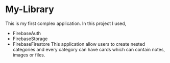 # My-Library
This is my first complex application.
In this project I used,
- FirebaseAuth
- FirebaseStorage
- FirebaseFirestore
This application allow users to create nested categories and every category can have cards which can contain notes, images or files.


